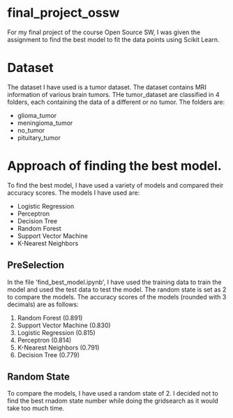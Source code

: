 # final_project_ossw
For my final project of the course Open Source SW, I was given the assignment to find the best model to fit the data points using Scikit Learn.

# Dataset
The dataset I have used is a tumor dataset. The dataset contains MRI information of various brain tumors. THe tumor_dataset are classified in 4 folders, each containing the data of a different or no tumor. The folders are:
- glioma_tumor
- meningioma_tumor
- no_tumor
- pituitary_tumor

# Approach of finding the best model.
To find the best model, I have used a variety of models and compared their accuracy scores. The models I have used are:
* Logistic Regression
* Perceptron
* Decision Tree
* Random Forest
* Support Vector Machine
* K-Nearest Neighbors

## PreSelection
In the file 'find_best_model.ipynb', I have used the training data to train the model and used the test data to test the model. The random state is set as 2 to compare the models. The accuracy scores of the models (rounded with 3 decimals) are as follows:
1. Random Forest (0.891)
2. Support Vector Machine (0.830)
3. Logistic Regression (0.815)
4. Perceptron (0.814)
5. K-Nearest Neighbors (0.791)
6. Decision Tree (0.779)

## Random State
To compare the models, I have used a random state of 2. I decided not to find the best rnadom state number while doing the gridsearch as it would take too much time.

